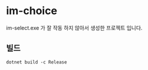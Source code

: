 # im-choice
im-select.exe 가 잘 작동 하지 않아서 생성한 프로젝트 입니다.


## 빌드
```shell
dotnet build -c Release
```


